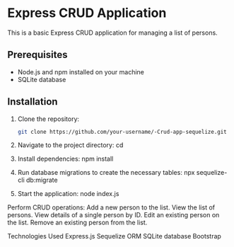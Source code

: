 # Express CRUD Application

This is a basic Express CRUD application for managing a list of persons.

## Prerequisites

- Node.js and npm installed on your machine
- SQLite database

## Installation

1. Clone the repository:

   ```bash
   git clone https://github.com/your-username/-Crud-app-sequelize.git

2. Navigate to the project directory:
cd <your-project-name>

3. Install dependencies:
npm install

4. Run database migrations to create the necessary tables:
npx sequelize-cli db:migrate

5. Start the application:
node index.js

Perform CRUD operations:
  Add a new person to the list.
  View the list of persons.
  View details of a single person by ID.
  Edit an existing person on the list.
  Remove an existing person from the list.
  
Technologies Used
  Express.js
  Sequelize ORM
  SQLite database
  Bootstrap
